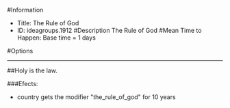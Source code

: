 #Information
 - Title: The Rule of God
 - ID: ideagroups.1912
#Description
The Rule of God
#Mean Time to Happen:
Base time = 1 days

#Options

___
##Holy is the law.

###Efects:<ul><li>country gets the modifier "the_rule_of_god" for 10 years</li></ul>
